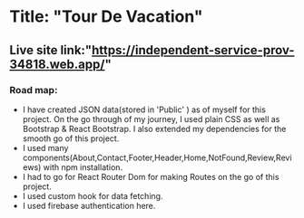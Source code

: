 # Title: "Tour De Vacation"

## Live site link:"https://independent-service-prov-34818.web.app/"

### Road map:

<ul>
<li>I have created JSON data(stored in 'Public' ) as of myself for this project. On the go through of my journey, I used plain CSS as well as Bootstrap & React Bootstrap. I also extended my dependencies for the smooth go of this project.</li>
<li> I used many components(About,Contact,Footer,Header,Home,NotFound,Review,Reviews) with npm installation.</li>
<li>I had to go for React Router Dom for making Routes on the go of this project.</li>
<li>I used custom hook for data fetching.</li>
<li>I used firebase authentication here.</li>
</ul>